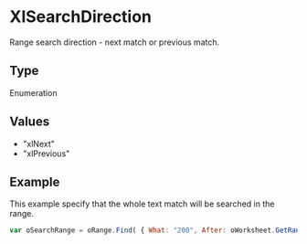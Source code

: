 # XlSearchDirection

Range search direction - next match or previous match.

## Type

Enumeration

## Values

- "xlNext"
- "xlPrevious"


## Example

This example specify that the whole text match will be searched in the range.

```javascript
var oSearchRange = oRange.Find( { What: "200", After: oWorksheet.GetRange("B1"), LookIn: "xlValues", LookAt: "xlWhole",	SearchOrder: "xlByColumns", SearchDirection: "xlNext", MatchCase: true } );
```
